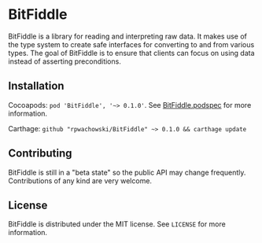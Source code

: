 # BitFiddle

BitFiddle is a library for reading and interpreting raw data. It makes use of the type system to create safe interfaces for converting to and from various types. The goal of BitFiddle is to ensure that clients can focus on using data instead of asserting preconditions.

## Installation

Cocoapods: `pod 'BitFiddle', '~> 0.1.0'`. See [BitFiddle.podspec](BitFiddle.podspec) for more information. 

Carthage: `github "rpwachowski/BitFiddle" ~> 0.1.0 && carthage update`

## Contributing

BitFiddle is still in a "beta state" so the public API may change frequently. Contributions of any kind are very welcome. 

## License

BitFiddle is distributed under the MIT license. See `LICENSE` for more information.
